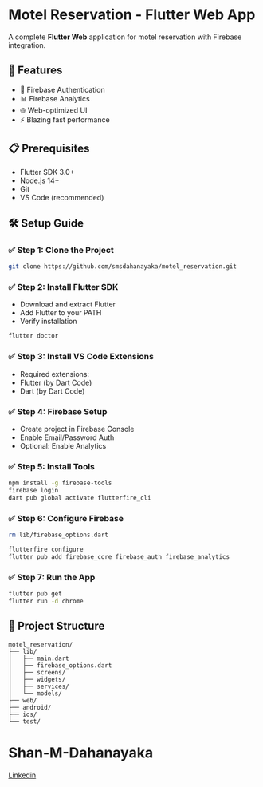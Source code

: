# Motel Reservation - Flutter Web App

A complete **Flutter Web** application for motel reservation with Firebase integration.

## 🚀 Features

- 🔐 Firebase Authentication
- 📊 Firebase Analytics
- 🌐 Web-optimized UI
- ⚡ Blazing fast performance

## 📋 Prerequisites

- Flutter SDK 3.0+
- Node.js 14+
- Git
- VS Code (recommended)

## 🛠️ Setup Guide

### ✅ Step 1: Clone the Project

```sh
git clone https://github.com/smsdahanayaka/motel_reservation.git

```

### ✅ Step 2: Install Flutter SDK

- Download and extract Flutter
- Add Flutter to your PATH
- Verify installation

```sh
flutter doctor
```

### ✅ Step 3: Install VS Code Extensions

- Required extensions:
- Flutter (by Dart Code)
- Dart (by Dart Code)

### ✅ Step 4: Firebase Setup

- Create project in Firebase Console
- Enable Email/Password Auth
- Optional: Enable Analytics

### ✅ Step 5: Install Tools

```sh
npm install -g firebase-tools
firebase login
dart pub global activate flutterfire_cli
```

### ✅ Step 6: Configure Firebase

```sh
rm lib/firebase_options.dart

flutterfire configure
flutter pub add firebase_core firebase_auth firebase_analytics
```

### ✅ Step 7: Run the App

```sh
flutter pub get
flutter run -d chrome
```

## 📂 Project Structure

```
motel_reservation/
├── lib/
│   ├── main.dart
│   ├── firebase_options.dart
│   ├── screens/
│   ├── widgets/
│   ├── services/
│   └── models/
├── web/
├── android/
├── ios/
└── test/
```


# Shan-M-Dahanayaka
<a href="https://www.linkedin.com/in/shan-m-dahanayaka/" target="_blank">Linkedin</a>
